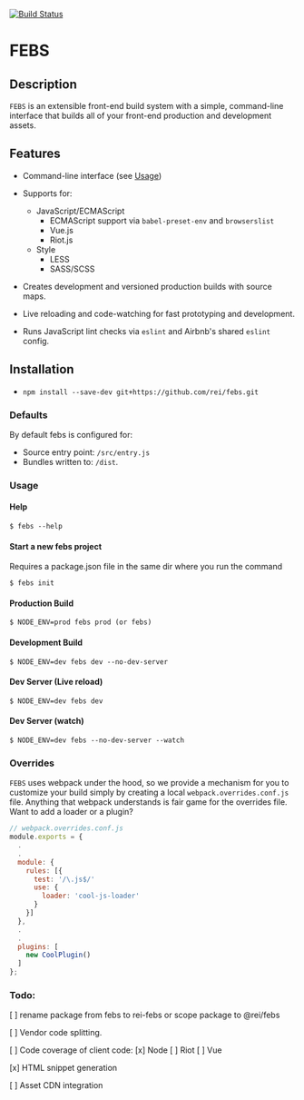[![Build Status](https://travis-ci.org/rei/febs.svg?branch=master)](https://travis-ci.org/rei/febs)

# FEBS

## Description

`FEBS` is an extensible front-end build system with a simple, command-line interface that builds all of your front-end production and development assets.

## Features
- Command-line interface (see [Usage](#usage))
- Supports for:
  - JavaScript/ECMAScript
    - ECMAScript support via `babel-preset-env` and `browserslist`
    - Vue.js
    - Riot.js
  - Style
    - LESS
    - SASS/SCSS

- Creates development and versioned production builds with source maps.
- Live reloading and code-watching for fast prototyping and development.
- Runs JavaScript lint checks via `eslint` and Airbnb's shared `eslint` config.

## Installation
- `npm install --save-dev git+https://github.com/rei/febs.git`

### Defaults

By default febs is configured for:
  - Source entry point: `/src/entry.js`
  - Bundles written to: `/dist`.

### <a name="usage"></a>Usage

#### Help

    $ febs --help

#### Start a new febs project
Requires a package.json file in the same dir where you run the command

    $ febs init

#### Production Build

    $ NODE_ENV=prod febs prod (or febs)

#### Development Build

    $ NODE_ENV=dev febs dev --no-dev-server

#### Dev Server (Live reload)

    $ NODE_ENV=dev febs dev

#### Dev Server (watch)

    $ NODE_ENV=dev febs --no-dev-server --watch

### Overrides

`FEBS` uses webpack under the hood, so we provide a mechanism for you to customize your build simply by creating a local `webpack.overrides.conf.js` file. Anything that webpack understands is fair game for the overrides file. Want to add a loader or a plugin?

```js
// webpack.overrides.conf.js
module.exports = {
  .
  .
  module: {
    rules: [{
      test: '/\.js$/'
      use: {
        loader: 'cool-js-loader'
      }
    }]
  },
  .
  .
  plugins: [
    new CoolPlugin()
  ]
};
```

### Todo:

[ ] rename package from febs to rei-febs or scope package to @rei/febs

[ ] Vendor code splitting.

[ ] Code coverage of client code:
    [x] Node
    [ ] Riot
    [ ] Vue

[x] HTML snippet generation

[ ] Asset CDN integration
